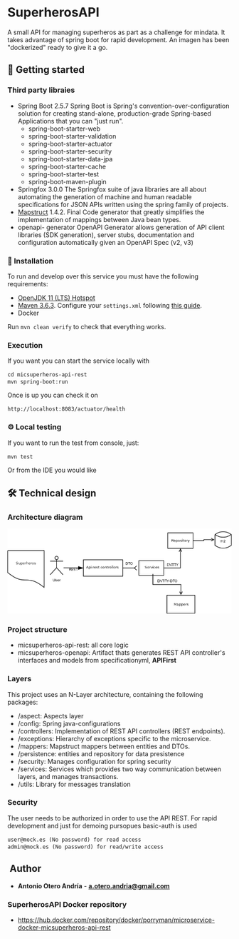 # SuperherosAPI

A small API for managing superheros as part as a challenge for mindata. It takes advantage of spring boot for rapid development. An imagen has been "dockerized" ready to give it a go.

##  🚀 Getting started

### Third party libraies
- Spring Boot 2.5.7 
Spring Boot is Spring's convention-over-configuration solution for creating stand-alone, production-grade Spring-based Applications that you can "just run".
   - spring-boot-starter-web
   - spring-boot-starter-validation
   - spring-boot-starter-actuator
   - spring-boot-starter-security
   - spring-boot-starter-data-jpa
   - spring-boot-starter-cache
   - spring-boot-starter-test
   - spring-boot-maven-plugin
- Springfox 3.0.0 
The Springfox suite of java libraries are all about automating the generation of machine and human readable specifications for JSON APIs written using the spring family of projects.
- [Mapstruct](https://mapstruct.org/) 1.4.2.
Final Code generator that greatly simplifies the implementation of mappings between Java bean types.
- openapi- generator
OpenAPI Generator allows generation of API client libraries (SDK generation), server stubs, documentation and configuration automatically given an OpenAPI Spec (v2, v3) 

### 🔧 Installation

To run and develop over this service you must have the following requirements:
- [OpenJDK 11 (LTS) Hotspot](https://adoptopenjdk.net/installation.html#installers)
- [Maven 3.6.3](https://archive.apache.org/dist/maven/maven-3/3.6.3/binaries/). Configure your `settings.xml` following [this guide](https://developers.inditex.com/tools/distribution-platform/?target=_blank#setup-maven).
- Docker

Run `mvn clean verify` to check that everything works.

### Execution

If you want you can start the service locally with 
```
cd micsuperheros-api-rest
mvn spring-boot:run
```
Once is up you can check it on 
```
http://localhost:8083/actuator/health
```

### ⚙️ Local testing
If you want to run the test from console, just:
```
mvn test
```
Or from the IDE you would like

## 🛠 Technical design
### Architecture diagram
![Arquitecture](assets/superherosAPI_Arq.png)
### Project structure
- micsuperheros-api-rest: all core logic
- micsuperheros-openapi: Artifact thats generates REST API controller's interfaces and models from specificationyml, **APIFirst**

### Layers

This project uses an N-Layer architecture, containing the following packages:

- /aspect: Aspects layer
- /config: Spring java-configurations
- /controllers: Implementation of REST API controllers (REST endpoints).
- /exceptions: Hierarchy of exceptions specific to the microservice.
- /mappers: Mapstruct mappers between entities and DTOs.
- /persistence: entities and repository for data presistence
- /security: Manages configuration for spring security
- /services: Services which provides two way communication between layers, and manages transactions.
- /utils: Library for messages translation

### Security
The user needs to be authorized in order to use the API REST. 
For rapid development and just for demoing pursopues basic-auth is used
```
user@mock.es (No password) for read access 
admin@mock.es (No password) for read/write access
```

## ️ Author

* **Antonio Otero Andría** - **a.otero.andria@gmail.com**

### SuperherosAPI Docker repository
- https://hub.docker.com/repository/docker/porryman/microservice-docker-micsuperheros-api-rest
